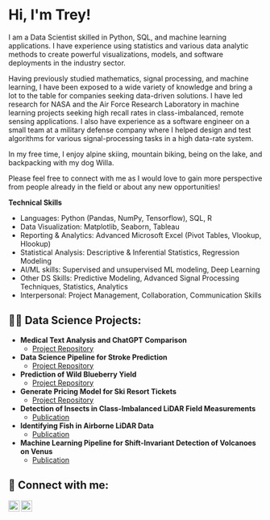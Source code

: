 <h1>Hi, I'm Trey!</h1>

I am a Data Scientist skilled in Python, SQL, and machine learning applications. I have experience using statistics and various data analytic methods to create powerful visualizations, models, and software deployments in the industry sector. 

Having previously studied mathematics, signal processing, and machine learning, I have been exposed to a wide variety of knowledge and bring a lot to the table for companies seeking data-driven solutions. I have led research for NASA and the Air Force Research Laboratory in machine learning projects seeking high recall rates in class-imbalanced, remote sensing applications. I also have experience as a software engineer on a small team at a military defense company where I helped design and test algorithms for various signal-processing tasks in a high data-rate system.

In my free time, I enjoy alpine skiing, mountain biking, being on the lake, and backpacking with my dog Willa. 

Please feel free to connect with me as I would love to gain more perspective from people already in the field or about any new opportunities!

**Technical Skills**
- Languages: Python (Pandas, NumPy, Tensorflow), SQL, R
- Data Visualization: Matplotlib, Seaborn, Tableau
- Reporting & Analytics: Advanced Microsoft Excel (Pivot Tables, Vlookup, Hlookup) 
- Statistical Analysis: Descriptive & Inferential Statistics, Regression Modeling
- AI/ML skills: Supervised and unsupervised ML modeling, Deep Learning
- Other DS Skills: Predictive Modeling, Advanced Signal Processing Techniques, Statistics, Analytics
- Interpersonal: Project Management, Collaboration, Communication Skills

<h2>👨‍💻 Data Science Projects:</h2>

- <b>Medical Text Analysis and ChatGPT Comparison</b>
  - [Project Repository](https://github.com/tscofield034/Capstone3-MedicalSentimentAnalysis)
- <b>Data Science Pipeline for Stroke Prediction</b>
  - [Project Repository](https://github.com/tscofield034/Capstone2-StrokePrediction)
- <b>Prediction of Wild Blueberry Yield</b>
  - [Project Repository](https://github.com/tscofield034/BlueberryYieldPrediction)
- <b>Generate Pricing Model for Ski Resort Tickets</b>
  - [Project Repository](https://github.com/tscofield034/BigMountainPricingCapstone)
- <b>Detection of Insects in Class-Imbalanced LiDAR Field Measurements</b>
  - [Publication](https://ieeexplore.ieee.org/abstract/document/9596143)</b></i>
- <b>Identifying Fish in Airborne LiDAR Data</b>
  - [Publication](https://ieeexplore.ieee.org/abstract/document/9521457)
- <b>Machine Learning Pipeline for Shift-Invariant Detection of Volcanoes on Venus</b>
  - [Publication](https://scholarworks.montana.edu/xmlui/handle/1/16302)

<h2> 🤳 Connect with me:</h2>

[<img align="left" alt="tscofield | LinkedIn" width="22px" src="https://cdn.jsdelivr.net/npm/simple-icons@v3/icons/linkedin.svg" />][linkedin]
[<img align="left" alt="tscofield | LinkedIn" width="22px" src="https://upload.wikimedia.org/wikipedia/commons/7/7e/Gmail_icon_%282020%29.svg" />][gmail]  

  [linkedin]: https://linkedin.com/in/tscofield
  [gmail]: mailto:tscofield034@gmail.com

<!--
**tscofield034/tscofield034** is a ✨ _special_ ✨ repository because its `README.md` (this file) appears on your GitHub profile.

Here are some ideas to get you started:

- 🔭 I’m currently working on ...
- 🌱 I’m currently learning ...
- 👯 I’m looking to collaborate on ...
- 🤔 I’m looking for help with ...
- 💬 Ask me about ...
- 📫 How to reach me: ...
- 😄 Pronouns: ...
- ⚡ Fun fact: ...

https://github.com/joshmadakor1/Package-Delivery-Pathfinding-Algorithm
-->

